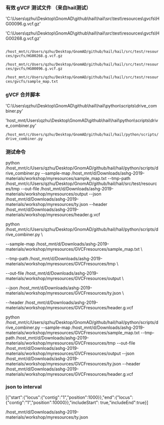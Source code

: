 

### 有效 gVCF 测试文件 （来自hail测试）

'C:\Users\qzhu\Desktop\GnomAD\github\hail\hail\src\test\resources\gvcfs\HG00096.g.vcf.gz'

'C:\Users\qzhu\Desktop\GnomAD\github\hail\hail\src\test\resources\gvcfs\HG00268.g.vcf.gz'



` /host_mnt/c/Users/qzhu/Desktop/GnomAD/github/hail/hail/src/test/resources/gvcfs/HG00268.g.vcf.gz`

`/host_mnt/c/Users/qzhu/Desktop/GnomAD/github/hail/hail/src/test/resources/gvcfs/HG00096.g.vcf.gz`



`/host_mnt/c/Users/qzhu/Desktop/GnomAD/github/hail/hail/src/test/resources/gvcfs/sample_map.txt`





### gVCF 合并脚本

'C:\Users\qzhu\Desktop\GnomAD\github\hail\hail\python\scripts\drive_combiner.py'



'host_mnt/Users\qzhu\Desktop\GnomAD\github\hail\hail\python\scripts\drive_combiner.py'

`/host_mnt/c/Users/qzhu/Desktop/GnomAD/github/hail/hail/python/scripts/drive_combiner.py`



### 测试命令

python /host_mnt/c/Users/qzhu/Desktop/GnomAD/github/hail/hail/python/scripts/drive_combiner.py --sample-map /host_mnt/d/Downloads/ashg-2019-materials/workshop/myresources/sample_map.txt --tmp-path /host_mnt/c/Users/qzhu/Desktop/GnomAD/github/hail/hail/src/test/resources/tmp --out-file /host_mnt/d/Downloads/ashg-2019-materials/workshop/myresources/output  --json /host_mnt/d/Downloads/ashg-2019-materials/workshop/myresources/ty.json --header  /host_mnt/d/Downloads/ashg-2019-materials/workshop/myresources/header.g.vcf





python /host_mnt/c/Users/qzhu/Desktop/GnomAD/github/hail/hail/python/scripts/drive_combiner.py \

 --sample-map /host_mnt/d/Downloads/ashg-2019-materials/workshop/myresources/GVCFresources/sample_map.txt \

 --tmp-path /host_mnt/d/Downloads/ashg-2019-materials/workshop/myresources/GVCFresources/tmp \

--out-file /host_mnt/d/Downloads/ashg-2019-materials/workshop/myresources/GVCFresources/output  \

--json /host_mnt/d/Downloads/ashg-2019-materials/workshop/myresources/GVCFresources/ty.json \

--header  /host_mnt/d/Downloads/ashg-2019-materials/workshop/myresources/GVCFresources/header.g.vcf





 python /host_mnt/c/Users/qzhu/Desktop/GnomAD/github/hail/hail/python/scripts/drive_combiner.py --sample-map /host_mnt/d/Downloads/ashg-2019-materials/workshop/myresources/GVCFresources/sample_map.txt --tmp-path /host_mnt/d/Downloads/ashg-2019-materials/workshop/myresources/GVCFresources/tmp --out-file /host_mnt/d/Downloads/ashg-2019-materials/workshop/myresources/GVCFresources/output  --json /host_mnt/d/Downloads/ashg-2019-materials/workshop/myresources/GVCFresources/ty.json --header  /host_mnt/d/Downloads/ashg-2019-materials/workshop/myresources/GVCFresources/header.g.vcf



### json to interval

[{"start":{"locus":{"contig":"1","position":1000}},"end":{"locus":{"contig":"1","position":10000}},"includeStart": true,"includeEnd":true}]



/host_mnt/d/Downloads/ashg-2019-materials/workshop/myresources/ty.json



